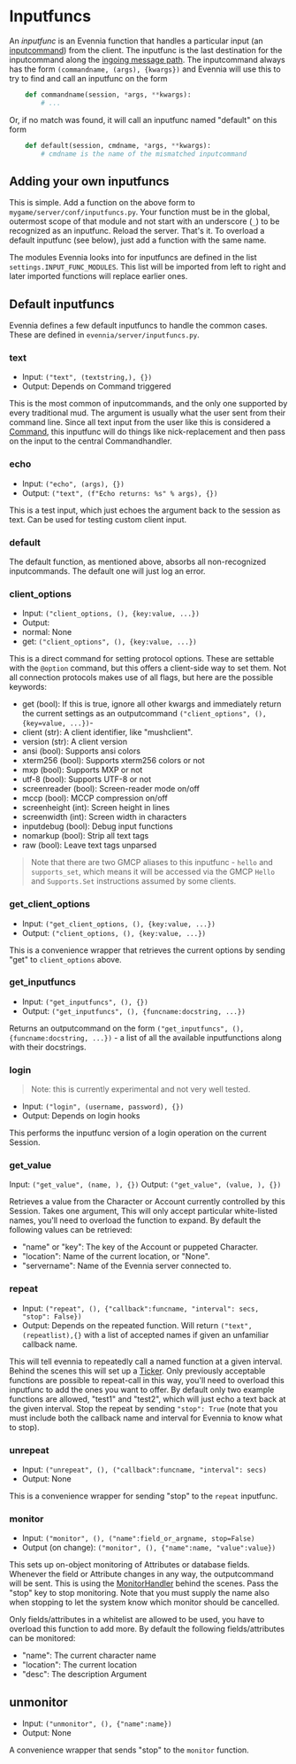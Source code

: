 # Inputfuncs


An *inputfunc* is an Evennia function that handles a particular input (an [inputcommand](./OOB)) from
the client. The inputfunc is the last destination for the inputcommand along the [ingoing message
path](Messagepath#the-ingoing-message-path). The inputcommand always has the form `(commandname,
(args), {kwargs})` and Evennia will use this to try to find and call an inputfunc on the form

```python
    def commandname(session, *args, **kwargs):
        # ...

```
Or, if no match was found, it will call an inputfunc named "default" on this form

```python
    def default(session, cmdname, *args, **kwargs):
        # cmdname is the name of the mismatched inputcommand

```

## Adding your own inputfuncs

This is simple. Add a function on the above form to `mygame/server/conf/inputfuncs.py`. Your
function must be in the global, outermost scope of that module and not start with an underscore
(`_`) to be recognized as an inputfunc.  Reload the server. That's it. To overload a default
inputfunc (see below), just add a function with the same name.

The modules Evennia looks into for inputfuncs are defined in the list `settings.INPUT_FUNC_MODULES`.
This list will be imported from left to right and later imported functions will replace earlier
ones.

## Default inputfuncs

Evennia defines a few default inputfuncs to handle the common cases. These are defined in
`evennia/server/inputfuncs.py`.

### text

 - Input: `("text", (textstring,), {})`
 - Output: Depends on Command triggered

This is the most common of inputcommands, and the only one supported by every traditional mud. The
argument is usually what the user sent from their command line. Since all text input from the user
like this is considered a [Command](./Commands), this inputfunc will do things like nick-replacement
and then pass on the input to the central Commandhandler.

### echo

 - Input: `("echo", (args), {})`
 - Output: `("text", (f"Echo returns: %s" % args), {})`

This is a test input, which just echoes the argument back to the session as text. Can be used for
testing custom client input.

### default

The default function, as mentioned above, absorbs all non-recognized inputcommands. The default one
will just log an error.

### client_options

 - Input: `("client_options, (), {key:value, ...})`
 - Output:
  - normal: None
  - get: `("client_options", (), {key:value, ...})`

This is a direct command for setting protocol options. These are settable with the `@option`
command, but this offers a client-side way to set them. Not all connection protocols makes use of
all flags, but here are the possible keywords:

 - get (bool): If this is true, ignore all other kwargs and immediately return the current settings
as an outputcommand `("client_options", (), {key=value, ...})`-
 - client (str): A client identifier, like "mushclient".
 - version (str): A client version
 - ansi (bool): Supports ansi colors
 - xterm256 (bool): Supports xterm256 colors or not
 - mxp (bool): Supports MXP or not
 - utf-8 (bool): Supports UTF-8 or not
 - screenreader (bool): Screen-reader mode on/off
 - mccp (bool): MCCP compression on/off
 - screenheight (int): Screen height in lines
 - screenwidth (int): Screen width in characters
 - inputdebug (bool): Debug input functions
 - nomarkup (bool): Strip all text tags
 - raw (bool): Leave text tags unparsed

> Note that there are two GMCP aliases to this inputfunc - `hello` and `supports_set`, which means
it will be accessed via the GMCP `Hello` and `Supports.Set` instructions assumed by some clients.

### get_client_options

 - Input: `("get_client_options, (), {key:value, ...})`
 - Output: `("client_options, (), {key:value, ...})`

This is a convenience wrapper that retrieves the current options by sending "get" to
`client_options` above.

### get_inputfuncs

- Input: `("get_inputfuncs", (), {})`
- Output: `("get_inputfuncs", (), {funcname:docstring, ...})`
 
Returns an outputcommand on the form `("get_inputfuncs", (), {funcname:docstring, ...})` - a list of
all the available inputfunctions along with their docstrings.

### login

> Note: this is currently experimental and not very well tested.

 - Input: `("login", (username, password), {})`
 - Output: Depends on login hooks

This performs the inputfunc version of a login operation on the current Session.

### get_value

Input: `("get_value", (name, ), {})`
Output: `("get_value", (value, ), {})`

Retrieves a value from the Character or Account currently controlled by this Session. Takes one
argument, This will only accept particular white-listed names, you'll need to overload the function
to expand. By default the following values can be retrieved:

 - "name" or "key": The key of the Account or puppeted Character.
 - "location": Name of the current location, or "None".
 - "servername": Name of the Evennia server connected to.

### repeat

 - Input: `("repeat", (), {"callback":funcname,
                       "interval": secs, "stop": False})`
 - Output: Depends on the repeated function. Will return `("text", (repeatlist),{}` with a list of
accepted names if given an unfamiliar callback name.

This will tell evennia to repeatedly call a named function at a given interval. Behind the scenes
this will set up a [Ticker](./TickerHandler). Only previously acceptable functions are possible to
repeat-call in this way, you'll need to overload this inputfunc to add the ones you want to offer.
By default only two example functions are allowed, "test1" and "test2", which will just echo a text
back at the given interval. Stop the repeat by sending `"stop": True` (note that you must include
both the callback name and interval for Evennia to know what to stop).

### unrepeat

 - Input: `("unrepeat", (), ("callback":funcname,
                             "interval": secs)`
 - Output: None

This is a convenience wrapper for sending "stop" to the `repeat` inputfunc.

### monitor

 - Input: `("monitor", (), ("name":field_or_argname, stop=False)`
 - Output (on change): `("monitor", (), {"name":name, "value":value})`

This sets up on-object monitoring of Attributes or database fields. Whenever the field or Attribute
changes in any way, the outputcommand will be sent. This is using the
[MonitorHandler](./MonitorHandler) behind the scenes. Pass the "stop" key to stop monitoring. Note
that you must supply the name also when stopping to let the system know which monitor should be
cancelled.

Only fields/attributes in a whitelist are allowed to be used, you have to overload this function to
add more. By default the following fields/attributes can be monitored:

 - "name": The current character name
 - "location": The current location
 - "desc": The description Argument

## unmonitor

 - Input: `("unmonitor", (), {"name":name})`
 - Output: None

A convenience wrapper that sends "stop" to the `monitor` function.